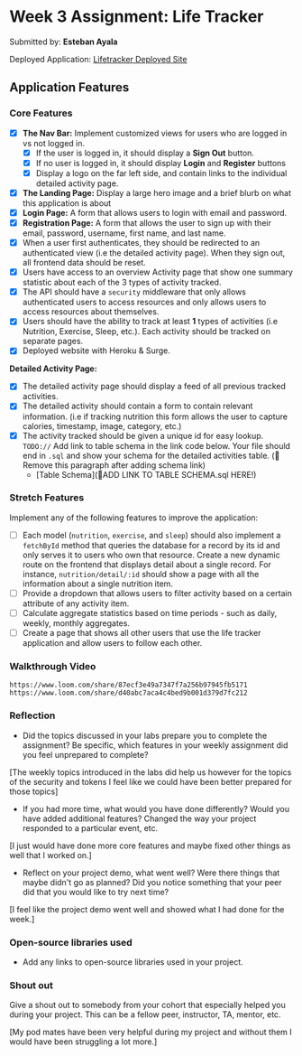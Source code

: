 
# Week 3 Assignment: Life Tracker

Submitted by: **Esteban Ayala**

Deployed Application: [Lifetracker Deployed Site](https://esteban-ayala-lifetracker-app.surge.sh/)

## Application Features

### Core Features

- [x] **The Nav Bar:** Implement customized views for users who are logged in vs not logged in.
  - [x] If the user is logged in, it should display a **Sign Out** button. 
  - [x] If no user is logged in, it should display **Login** and **Register** buttons
  - [x] Display a logo on the far left side, and contain links to the individual detailed activity page. 
- [x] **The Landing Page:** Display a large hero image and a brief blurb on what this application is about
- [x] **Login Page:** A form that allows users to login with email and password.
- [x] **Registration Page:** A form that allows the user to sign up with their email, password, username, first name, and last name.
- [x] When a user first authenticates, they should be redirected to an authenticated view (i.e the detailed activity page). When they sign out, all frontend data should be reset.
- [x] Users have access to an overview Activity page that show one summary statistic about each of the 3 types of activity tracked.
- [x] The API should have a `security` middleware that only allows authenticated users to access resources and only allows users to access resources about themselves. 
- [x] Users should have the ability to track at least **1** types of activities (i.e Nutrition, Exercise, Sleep, etc.). Each activity should be tracked on separate pages.
- [x] Deployed website with Heroku & Surge. 

**Detailed Activity Page:**
- [x] The detailed activity page should display a feed of all previous tracked activities.
- [x] The detailed activity should contain a form to contain relevant information. (i.e if tracking nutrition this form allows the user to capture calories, timestamp, image, category, etc.) 
- [x] The activity tracked should be given a unique id for easy lookup.
  `TODO://` Add link to table schema in the link code below. Your file should end in `.sql` and show your schema for the detailed activities table. (🚫 Remove this paragraph after adding schema link)
  * [Table Schema](📝ADD LINK TO TABLE SCHEMA.sql HERE!) 

### Stretch Features

Implement any of the following features to improve the application:
- [ ] Each model (`nutrition`, `exercise`, and `sleep`) should also implement a `fetchById` method that queries the database for a record by its id and only serves it to users who own that resource. Create a new dynamic route on the frontend that displays detail about a single record. For instance, `nutrition/detail/:id` should show a page with all the information about a single nutrition item.
- [ ] Provide a dropdown that allows users to filter activity based on a certain attribute of any activity item.
- [ ] Calculate aggregate statistics based on time periods - such as daily, weekly, monthly aggregates.
- [ ] Create a page that shows all other users that use the life tracker application and allow users to follow each other.

### Walkthrough Video


`https://www.loom.com/share/87ecf3e49a7347f7a256b97945fb5171`
`https://www.loom.com/share/d40abc7aca4c4bed9b001d379d7fc212`
### Reflection

* Did the topics discussed in your labs prepare you to complete the assignment? Be specific, which features in your weekly assignment did you feel unprepared to complete?

[The weekly topics introduced in the labs did help us however for the topics of the security and tokens I feel like we could have been better prepared for those topics]

* If you had more time, what would you have done differently? Would you have added additional features? Changed the way your project responded to a particular event, etc.
  
[I just would have done more core features and maybe fixed other things as well that I worked on.]

* Reflect on your project demo, what went well? Were there things that maybe didn't go as planned? Did you notice something that your peer did that you would like to try next time?

[I feel like the project demo went well and showed what I had done for the week.]

### Open-source libraries used

- Add any links to open-source libraries used in your project.

### Shout out

Give a shout out to somebody from your cohort that especially helped you during your project. This can be a fellow peer, instructor, TA, mentor, etc.

[My pod mates have been very helpful during my project and without them I would have been struggling a lot more.]